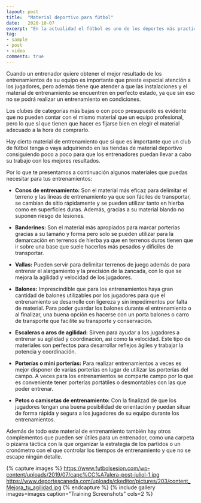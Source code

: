 ```yaml
---
layout: post
title:  "Material deportivo para fútbol"
date:   2020-10-07
excerpt: "En la actualidad el fútbol es uno de los deportes más practicados y seguidos en el mundo. Es un deporte que ha evolucionado mucho, gracias al material deportivo de fútbol que se utiliza para el entrenamiento. Además, actualmente se practica el fútbol en instalaciones de mayor calidad y seguridad."
tag:
- sample
- post
- video
comments: true
---
```


Cuando un entrenador quiere obtener el mejor resultado de los entrenamientos de su equipo es importante que preste especial atención a los jugadores, pero además tiene que atender a que las instalaciones y el material de entrenamiento se encuentren en perfecto estado, ya que sin eso no se podrá realizar un entrenamiento en condiciones.

Los clubes de categorías más bajas o con poco presupuesto es evidente que no pueden contar con el mismo material que un equipo profesional, pero lo que sí que tienen que hacer es fijarse bien en elegir el material adecuado a la hora de comprarlo.

Hay cierto material de entrenamiento que sí que es importante que un club de fútbol tenga o vaya adquiriendo en las tiendas de material deportivo consiguiendo poco a poco para que los entrenadores puedan llevar a cabo su trabajo con los mejores resultados.

Por lo que te presentamos a continuación algunos materiales que puedas necesitar para tus entrenamientos:

* **Conos de entrenamiento:** Son el material más eficaz para delimitar el terreno y las líneas de entrenamiento ya que son fáciles de transportar, se cambian de sitio rápidamente y se pueden utilizar tanto en hierba como en superficies duras. Además, gracias a su material blando no suponen riesgo de lesiones.

* **Banderines:** Son el material más apropiados para marcar porterías gracias a su tamaño y forma pero solo se pueden utilizar para la demarcación en terrenos de hierba ya que en terrenos duros tienen que ir sobre una base que suele hacerlos más pesados y difíciles de transportar.

* **Vallas:** Pueden servir para delimitar terrenos de juego además de para entrenar el alargamiento y la precisión de la zancada, con lo que se mejora la agilidad y velocidad de los jugadores.

* **Balones:** Imprescindible que para los entrenamientos haya gran cantidad de balones utilizables por los jugadores para que el entrenamiento se desarrolle con ligereza y sin impedimentos por falta de material. Para poder guardar los balones durante el entrenamiento o al finalizar, una buena opción es hacerse con un porta balones o carro de transporte que facilite su transporte y conservación.

* **Escaleras o aros de agilidad:** Sirven para ayudar a los jugadores a entrenar su agilidad y coordinación, así como la velocidad. Este tipo de materiales son perfectos para desarrollar reflejos ágiles y trabajar la potencia y coordinación.

* **Porterías o mini porterías:** Para realizar entrenamientos a veces es mejor disponer de varias porterías en lugar de utilizar las porterías del campo. A veces para los entrenamientos se comparte campo por lo que es conveniente tener porterías portátiles o desmontables con las que poder entrenar.

* **Petos o camisetas de entrenamiento:** Con la finalizad de que los jugadores tengan una buena posibilidad de orientación y puedan situar de forma rápida y segura a los jugadores de su equipo durante los entrenamientos.

Además de todo este material de entrenamiento también hay otros complementos que pueden ser útiles para un entrenador, como una carpeta o pizarra táctica con la que organizar la estrategia de los partidos o un cronómetro con el que controlar los tiempos de entrenamiento y que no se escape ningún detalle.

{% capture images %}
    https://www.futbolsesion.com/wp-content/uploads/2019/07/capc%CC%A7alera-post-juliol-1.jpg
    https://www.deportescaneda.com/uploads/ckeditor/pictures/203/content_Mejora_tu_agilidad.jpg
{% endcapture %}
{% include gallery images=images caption="Training Screenshots" cols=2 %}
